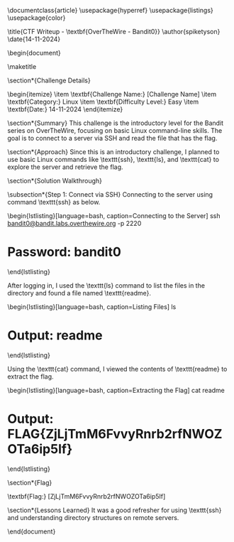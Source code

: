 \documentclass{article}
\usepackage{hyperref}
\usepackage{listings}
\usepackage{color}

\title{CTF Writeup - \textbf{OverTheWire - Bandit0}}
\author{spiketyson}
\date{14-11-2024}

\begin{document}

\maketitle

\section*{Challenge Details}

\begin{itemize}
    \item \textbf{Challenge Name:} [Challenge Name]
    \item \textbf{Category:} Linux
    \item \textbf{Difficulty Level:} Easy
    \item \textbf{Date:} 14-11-2024
\end{itemize}

\section*{Summary}
This challenge is the introductory level for the Bandit series on OverTheWire, focusing on basic Linux command-line skills. The goal is to connect to a server via SSH and read the file that has the flag.

\section*{Approach}
Since this is an introductory challenge, I planned to use basic Linux commands like \texttt{ssh}, \texttt{ls}, and \texttt{cat} to explore the server and retrieve the flag.

\section*{Solution Walkthrough}

\subsection*{Step 1: Connect via SSH}
Connecting to the server using command \texttt{ssh} as below.

\begin{lstlisting}[language=bash, caption=Connecting to the Server]
ssh bandit0@bandit.labs.overthewire.org -p 2220
# Password: bandit0
\end{lstlisting}

After logging in, I used the \texttt{ls} command to list the files in the directory and found a file named \texttt{readme}.

\begin{lstlisting}[language=bash, caption=Listing Files]
ls
# Output: readme
\end{lstlisting}

Using the \texttt{cat} command, I viewed the contents of \texttt{readme} to extract the flag.

\begin{lstlisting}[language=bash, caption=Extracting the Flag]
cat readme
# Output: FLAG{ZjLjTmM6FvvyRnrb2rfNWOZOTa6ip5If}
\end{lstlisting}

\section*{Flag}

\textbf{Flag:} [ZjLjTmM6FvvyRnrb2rfNWOZOTa6ip5If]

\section*{Lessons Learned}
It was a good refresher for using \texttt{ssh} and understanding directory structures on remote servers.

\end{document}
